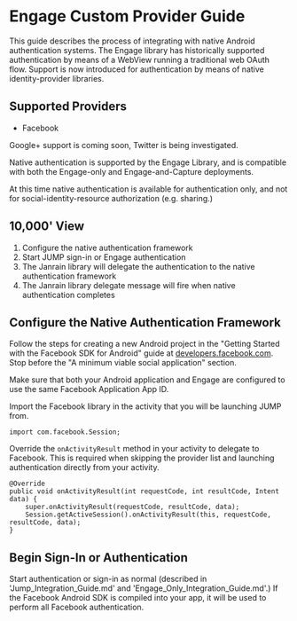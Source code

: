 # Engage Custom Provider Guide

This guide describes the process of integrating with native Android authentication systems. The Engage library has historically supported authentication by means of a WebView running a traditional web OAuth flow. Support is now introduced for authentication by means of native identity-provider libraries.

## Supported Providers

- Facebook

Google+ support is coming soon, Twitter is being investigated.

Native authentication is supported by the Engage Library, and is compatible with both the Engage-only and Engage-and-Capture deployments.

At this time native authentication is available for authentication only, and not for social-identity-resource authorization (e.g. sharing.)

## 10,000' View
1. Configure the native authentication framework
2. Start JUMP sign-in or Engage authentication
3. The Janrain library will delegate the authentication to the native authentication framework
4. The Janrain library delegate message will fire when native authentication completes

## Configure the Native Authentication Framework


Follow the steps for creating a new Android project in the "Getting Started with the Facebook SDK for Android" guide at [developers.facebook.com](developers.facebook.com). Stop before the "A minimum viable social application" section.

Make sure that both your Android application and Engage are configured to use the same Facebook Application App ID.


Import the Facebook library in the activity that you will be launching JUMP from.

    import com.facebook.Session;

Override the `onActivityResult` method in your activity to delegate to Facebook. This is required when skipping the provider list and launching authentication directly from your activity.

    @Override
    public void onActivityResult(int requestCode, int resultCode, Intent data) {
        super.onActivityResult(requestCode, resultCode, data);
        Session.getActiveSession().onActivityResult(this, requestCode, resultCode, data);
    }

## Begin Sign-In or Authentication

Start authentication or sign-in as normal (described in 'Jump\_Integration\_Guide.md' and 'Engage\_Only\_Integration\_Guide.md'.) If the Facebook Android SDK is compiled into your app, it will be used to perform all Facebook authentication.
